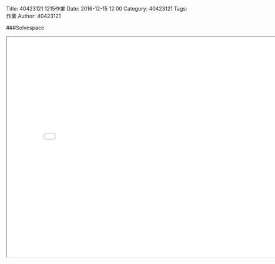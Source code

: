 Title: 40423121 1215作業
Date: 2016-12-15 12:00
Category: 40423121
Tags: 作業
Author: 40423121

###Solvespace
<iframe src="./../w7/1215.html" width="800" height="600"></iframe>



